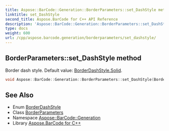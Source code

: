 ```yaml
---
title: Aspose::BarCode::Generation::BorderParameters::set_DashStyle method
linktitle: set_DashStyle
second_title: Aspose.BarCode for C++ API Reference
description: 'Aspose::BarCode::Generation::BorderParameters::set_DashStyle method. Border dash style. Default value: BorderDashStyle.Solid in C++.'
type: docs
weight: 600
url: /cpp/aspose.barcode.generation/borderparameters/set_dashstyle/
---
```

## BorderParameters::set_DashStyle method


Border dash style. Default value: [BorderDashStyle.Solid](../../borderdashstyle/).

```cpp
void Aspose::BarCode::Generation::BorderParameters::set_DashStyle(BorderDashStyle value)
```

## See Also

* Enum [BorderDashStyle](../../borderdashstyle/)
* Class [BorderParameters](../)
* Namespace [Aspose::BarCode::Generation](../../)
* Library [Aspose.BarCode for C++](../../../)
